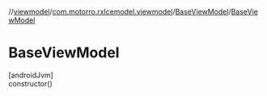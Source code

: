 //[viewmodel](../../../index.md)/[com.motorro.rxlcemodel.viewmodel](../index.md)/[BaseViewModel](index.md)/[BaseViewModel](-base-view-model.md)

# BaseViewModel

[androidJvm]\
constructor()
